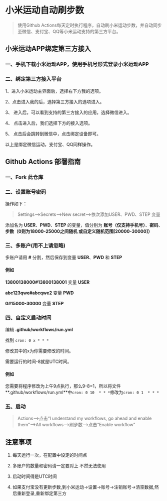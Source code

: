 # 小米运动自动刷步数

> 使用Github Actions每天定时执行程序，自动刷小米运动步数，并自动同步至微信、支付宝、QQ等小米运动支持的第三方平台。

## 小米运动APP绑定第三方接入

### 一、手机下载小米运动APP，使用手机号形式登录小米运动APP

### 二、绑定第三方接入平台

1、进入小米运动主界面后，选择右下方我的选项。

2、点击进入我的后，选择第三方接入的选项进入。 

3、 进入后，可以看到支持的第三方接入的应用，选择微信进入。 

4、 点击进入后，我们选择下方的接入选项。 

5、 点击后会跳转到微信中，点击绑定设备即可。 

以上是绑定微信运动，支付宝、QQ同样操作。 


## Github Actions 部署指南

### 一、Fork 此仓库

### 二、设置账号密码

操作如下：

> Settings-->Secrets-->New secret-->依次添加USER、PWD、STEP 变量

添加名为 **USER**、**PWD**、**STEP** 的变量，值分别为 **账号（仅支持手机号）**、**密码**、**步数（0则为18000-25000之间随机 或自定义随机范围[20000-30000]）**

### 三、多账户(用不上请忽略)

多账户请用 **#** 分割，然后保存到变量 **USER**、**PWD** 和 **STEP**

#### 例如

**13800138000#13800138001** 变量 **USER**

**abc123qwe#abcqwe2** 变量 **PWD**

**0#15000-30000** 变量 **STEP**

### 四、自定义启动时间

编辑 **.github/workflows/run.yml**

找到 `cron: 0 x * * *`

修改其中的x为你需要修改的时间。

需要运行的时间-8就是UTC时间。

#### 例如

您需要将程序修改为上午9点执行，那么9-8=1，所以将文件**.github/workflows/run.yml**中`cron: 0 10  * * *`修改为`cron: 0 1  * * *`

### 五、启动

> Actions-->点击“I understand my workflows, go ahead and enable them”-->All workflows-->刷步数-->点击“Enable workflow”

## 注意事项

1. 每天运行一次，在配置中设定的时间点

2. 多账户的数量和密码请一定要对上 不然无法使用

3. 启动时间得是UTC时间

4. 如果支付宝没有更新步数,到小米运动->设置->账号->注销账号->清空数据,然后重新登录,重新绑定第三方
